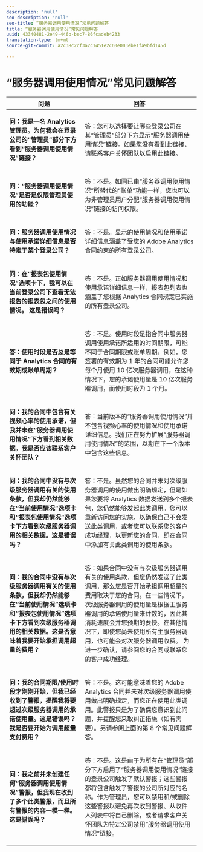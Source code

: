 ```yaml
---
description: 'null'
seo-description: 'null'
seo-title: “服务器调用使用情况”常见问题解答
title: “服务器调用使用情况”常见问题解答
uuid: 43340481-2e49-446b-bec7-86fcadeb4233
translation-type: tm+mt
source-git-commit: a2c38c2cf3a2c1451e2c60e003ebe1fa9bfd145d

---
```



# “服务器调用使用情况”常见问题解答

<table id="table_10384E2010B849708AE9462BB2B43438"> 
 <thead> 
  <tr> 
   <th colname="col1" class="entry"> 问题 </th> 
   <th colname="col2" class="entry"> 回答 </th> 
  </tr> 
 </thead>
 <tbody> 
  <tr> 
   <td colname="col1"> <p><b>问：我是一名 Analytics 管理员。为何我会在登录公司的“管理员”部分下方看到“服务器调用使用情况”链接？</b> </p> </td> 
   <td colname="col2"> <p>答：您可以选择要让哪些登录公司在其“管理员”部分下方显示“服务器调用使用情况”链接。如果您没有看到此链接，请联系客户关怀团队以启用此链接。 </p> </td> 
  </tr> 
  <tr> 
   <td colname="col1"> <p><b>问：“服务器调用使用情况”是否是仅限管理员使用的功能？</b> </p> </td> 
   <td colname="col2"> <p>答：不是。如同已由“服务器调用使用情况”所替代的“账单”功能一样，您也可以为非管理员用户分配“服务器调用使用情况”链接的访问权限。 </p> </td> 
  </tr> 
  <tr> 
   <td colname="col1"> <p><b>问：服务器调用使用情况与使用承诺详细信息是否特定于某个登录公司？</b> </p> </td> 
   <td colname="col2"> <p>答：不是。显示的使用情况和使用承诺详细信息涵盖了受您的 Adobe Analytics 合同约束的所有登录公司。 </p> </td> 
  </tr> 
  <tr> 
   <td colname="col1"> <p><b>问：在“报表包使用情况”选项卡下，我可以在当前登录公司下查看无法报告的报表包之间的使用情况。 这是错误吗？</b> </p> </td> 
   <td colname="col2"> <p>答：不是。正如服务器调用使用情况和使用承诺详细信息一样，报表包列表也涵盖了您根据 Analytics 合同规定已实施的所有登录公司。 </p> </td> 
  </tr> 
  <tr> 
   <td colname="col1"> <p><b>答：使用时段是否总是等同于 Analytics 合同的有效期或账单周期？</b> </p> </td> 
   <td colname="col2"> <p>答：不是。使用时段是指合同中服务器调用使用承诺所适用的时间期限，可能不同于合同期限或账单周期。例如，您签署的有效期为 1 年的合同可能允许您每个月使用 10 亿次服务器调用，在这种情况下，您的承诺使用量是 10 亿次服务器调用，而使用时段为 1 个月。 </p> </td> 
  </tr> 
  <tr> 
   <td colname="col1"> <p><b>问：我的合同中包含有关视频心率的使用承诺，但我并未在“服务器调用使用情况”下方看到相关数据。我是否应该联系客户关怀团队？</b> </p> </td> 
   <td colname="col2"> <p>答：当前版本的“服务器调用使用情况”并不包含视频心率的使用情况和使用承诺详细信息。我们正在努力扩展“服务器调用使用情况”的范围，以期在下一个版本中包含这些信息。 </p> </td> 
  </tr> 
  <tr> 
   <td colname="col1"> <p><b>问：我的合同中没有与次级服务器调用有关的使用条款，但我却仍然能够在“当前使用情况”选项卡和“报表包使用情况”选项卡下方看到次级服务器调用的相关数据。这是错误吗？</b> </p> </td> 
   <td colname="col2"> <p>答：不是。虽然您的合同并未对次级服务器调用的使用做出明确规定，但是如果您要将 Analytics 数据发送到多个报表包，您仍然能够发起此类调用。您可以重新访问您的实施，以确保自己不会发送此类调用，或者您可以联系您的客户成功经理，以更新您的合同，即在合同中添加有关此类调用的使用条款。 </p> </td> 
  </tr> 
  <tr> 
   <td colname="col1"> <p><b>问：我的合同中没有与次级服务器调用有关的使用条款，但我却仍然能够在“当前使用情况”选项卡和“报表包使用情况”选项卡下方看到次级服务器调用的相关数据。这是否意味着我要开始承担调用超量的费用？</b> </p> </td> 
   <td colname="col2"> <p>答：如果合同中没有与次级服务器调用有关的使用条款，但您仍然发送了此类调用，那么您是否开始承担调用超量的费用取决于您的合同。在一些情况下，次级服务器调用的使用量是根据主服务器调用的承诺使用量来计数的，因此其消耗速度会并您预期的要快。在其他情况下，即使您尚未使用所有主服务器调用，也可能会对次服务器调用收费。 为进一步确认，请参阅您的合同或联系您的客户成功经理。 </p> </td> 
  </tr> 
  <tr> 
   <td colname="col1"> <p><b>问：我的合同期限/使用时段才刚刚开始，但我已经收到了警报，提醒我将要超过次级服务器调用的承诺使用量。这是错误吗？我是否要开始为调用超量支付费用？</b> </p> </td> 
   <td colname="col2"> <p>答：不是。这可能意味着您的 Adobe Analytics 合同并未对次级服务器调用使用做出明确规定，而您正在使用此类调用。此警报只是为了确保您意识到此问题，并提醒您采取纠正措施（如有需要）。另请参阅上面的第 8 个常见问题解答。 </p> </td> 
  </tr> 
  <tr> 
   <td colname="col1"> <p><b>问：我之前并未创建任何“服务器调用使用情况”警报，但我现在收到了多个此类警报，而且所有警报的内容一模一样。这是错误吗？</b> </p> </td> 
   <td colname="col2"> <p>答：不是。这是由于为所有在“管理员”部分下方启用了“服务器调用使用情况”链接的登录公司触发了默认警报；这些警报都将包含触发了警报的公司所对应的名称。作为管理员，您可以禁用和/或删除这些警报以避免再次收到警报、从收件人列表中将自己删除，或者请求客户关怀团队为特定公司禁用“服务器调用使用情况”链接。 </p> </td> 
  </tr> 
 </tbody> 
</table>
